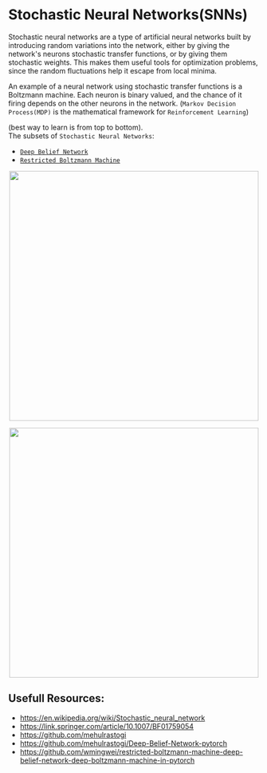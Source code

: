 # Stochastic Neural Networks(SNNs)
Stochastic neural networks are a type of artificial neural networks built by introducing random variations into the network, either by giving the network's neurons stochastic transfer functions, or by giving them stochastic weights. This makes them useful tools for optimization problems, since the random fluctuations help it escape from local minima.

An example of a neural network using stochastic transfer functions is a Boltzmann machine. Each neuron is binary valued, and the chance of it firing depends on the other neurons in the network. 
(`Markov Decision Process(MDP)` is the mathematical framework for `Reinforcement Learning`)



(best way to learn is from top to bottom).  
The subsets of `Stochastic Neural Networks`:  
- [`Deep Belief Network`](./Deep_Belief_Network/README.md)
- [`Restricted Boltzmann Machine`](./Restricted_Boltzmann_Machine/README.md)

<p align="center">
  <img src="https://www.researchgate.net/publication/330246603/figure/fig1/AS:713162357751811@1547042564883/Architecture-of-a-deep-belief-network-DBN.png" width="500px">
</p>
<p align="center">
  <img src="https://i1.wp.com/vinodsblog.com/wp-content/uploads/2020/07/RBM-AILabPage.png?fit=1999%2C1125&ssl=1" width="500px">
</p>

## Usefull Resources:
+ https://en.wikipedia.org/wiki/Stochastic_neural_network
+ https://link.springer.com/article/10.1007/BF01759054 
+ https://github.com/mehulrastogi
+ https://github.com/mehulrastogi/Deep-Belief-Network-pytorch
+ https://github.com/wmingwei/restricted-boltzmann-machine-deep-belief-network-deep-boltzmann-machine-in-pytorch